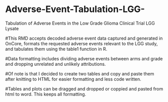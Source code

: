 # Adverse-Event-Tabulation-LGG-
Tabulation of Adverse Events in the Low Grade Glioma Clinical Trial LGG Lysate


#This RMD accepts decoded adverse event data captured and generated in OnCore, formats the requested adverse events relevant to the LGG study, and tabulates them using the table1 function in R.

#Data formatting includes dividing adverse events between arms and grade and dropping unrelated and unlikely attributions.

#Of note is that I decided to create two tables and copy and paste them after knitting to HTML for easier formatting and less code written.

#Tables and plots can be dragged and dropped or coppied and pasted from html to word. This keeps all formatting.

